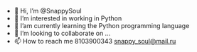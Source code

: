 - 👋 Hi, I’m @SnappySoul
- 👀 I’m interested in working in Python
- 🌱 I’am currently learning the Python programming language
- 💞️ I’m looking to collaborate on ...
- 📫 How to reach me 8103900343 snappy_soul@mail.ru

<!---
SnappySoul/SnappySoul is a ✨ special ✨ repository because its `README.md` (this file) appears on your GitHub profile.
You can click the Preview link to take a look at your changes.
--->
